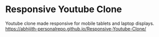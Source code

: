# Responsive Youtube Clone
 Youtube clone made responsive for mobile tablets and laptop displays.
 https://abhijith-personalrepo.github.io/Responsive-Youtube-Clone/
